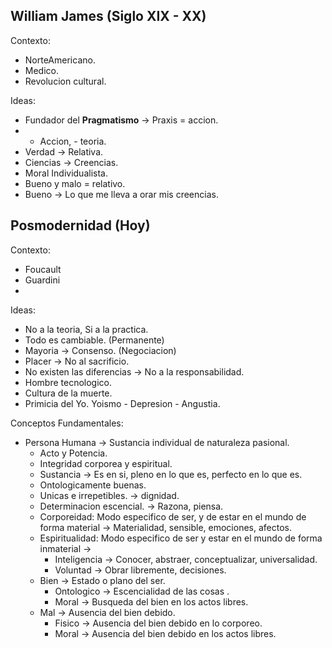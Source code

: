 ## William James (Siglo XIX - XX)
Contexto:
- NorteAmericano.
- Medico. 
- Revolucion cultural.

Ideas:
- Fundador del **Pragmatismo** -> Praxis = accion.
- + Accion, - teoria.
- Verdad -> Relativa.
- Ciencias -> Creencias.
- Moral Individualista.
- Bueno y malo = relativo.
- Bueno -> Lo que me lleva a orar mis creencias.

## Posmodernidad (Hoy)
Contexto: 
- Foucault
- Guardini
- 
Ideas:
- No a la teoria, Si a la practica.
- Todo es cambiable. (Permanente)
- Mayoria -> Consenso. (Negociacion)
- Placer -> No al sacrificio.
- No existen las diferencias -> No a la responsabilidad.
- Hombre tecnologico.
- Cultura de la muerte.
- Primicia del Yo. Yoismo - Depresion - Angustia.

Conceptos Fundamentales:
- Persona Humana -> Sustancia individual de naturaleza pasional.
	- Acto y Potencia.
	- Integridad corporea y espiritual.
	- Sustancia -> Es en si, pleno en lo que es, perfecto en lo que es.
	- Ontologicamente buenas.
	- Unicas e irrepetibles. -> dignidad.
	- Determinacion escencial. -> Razona, piensa.
	- Corporeidad: Modo especifico de ser, y de estar en el mundo de forma material -> Materialidad, sensible, emociones, afectos.
	- Espiritualidad: Modo especifico de ser y estar en el mundo de forma inmaterial -> 
		- Inteligencia -> Conocer, abstraer, conceptualizar, universalidad.
		- Voluntad -> Obrar libremente, decisiones.
	- Bien -> Estado o plano del ser.
		- Ontologico -> Escencialidad de las cosas .
		- Moral -> Busqueda del bien en los actos libres.
	- Mal -> Ausencia del bien debido.
		- Fisico -> Ausencia del bien debido en lo corporeo.
		- Moral -> Ausencia del bien debido en los actos libres.

